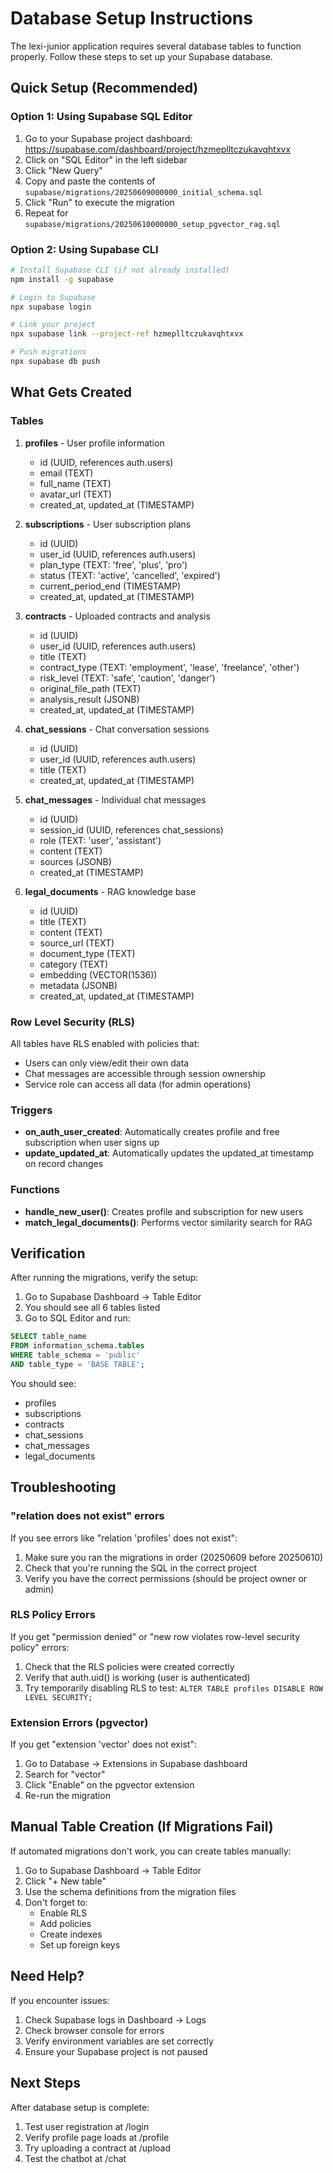 # Database Setup Instructions

The lexi-junior application requires several database tables to function properly. Follow these steps to set up your Supabase database.

## Quick Setup (Recommended)

### Option 1: Using Supabase SQL Editor

1. Go to your Supabase project dashboard: https://supabase.com/dashboard/project/hzmeplltczukavqhtxvx
2. Click on "SQL Editor" in the left sidebar
3. Click "New Query"
4. Copy and paste the contents of `supabase/migrations/20250609000000_initial_schema.sql`
5. Click "Run" to execute the migration
6. Repeat for `supabase/migrations/20250610000000_setup_pgvector_rag.sql`

### Option 2: Using Supabase CLI

```bash
# Install Supabase CLI (if not already installed)
npm install -g supabase

# Login to Supabase
npx supabase login

# Link your project
npx supabase link --project-ref hzmeplltczukavqhtxvx

# Push migrations
npx supabase db push
```

## What Gets Created

### Tables

1. **profiles** - User profile information
   - id (UUID, references auth.users)
   - email (TEXT)
   - full_name (TEXT)
   - avatar_url (TEXT)
   - created_at, updated_at (TIMESTAMP)

2. **subscriptions** - User subscription plans
   - id (UUID)
   - user_id (UUID, references auth.users)
   - plan_type (TEXT: 'free', 'plus', 'pro')
   - status (TEXT: 'active', 'cancelled', 'expired')
   - current_period_end (TIMESTAMP)
   - created_at, updated_at (TIMESTAMP)

3. **contracts** - Uploaded contracts and analysis
   - id (UUID)
   - user_id (UUID, references auth.users)
   - title (TEXT)
   - contract_type (TEXT: 'employment', 'lease', 'freelance', 'other')
   - risk_level (TEXT: 'safe', 'caution', 'danger')
   - original_file_path (TEXT)
   - analysis_result (JSONB)
   - created_at, updated_at (TIMESTAMP)

4. **chat_sessions** - Chat conversation sessions
   - id (UUID)
   - user_id (UUID, references auth.users)
   - title (TEXT)
   - created_at, updated_at (TIMESTAMP)

5. **chat_messages** - Individual chat messages
   - id (UUID)
   - session_id (UUID, references chat_sessions)
   - role (TEXT: 'user', 'assistant')
   - content (TEXT)
   - sources (JSONB)
   - created_at (TIMESTAMP)

6. **legal_documents** - RAG knowledge base
   - id (UUID)
   - title (TEXT)
   - content (TEXT)
   - source_url (TEXT)
   - document_type (TEXT)
   - category (TEXT)
   - embedding (VECTOR(1536))
   - metadata (JSONB)
   - created_at, updated_at (TIMESTAMP)

### Row Level Security (RLS)

All tables have RLS enabled with policies that:
- Users can only view/edit their own data
- Chat messages are accessible through session ownership
- Service role can access all data (for admin operations)

### Triggers

- **on_auth_user_created**: Automatically creates profile and free subscription when user signs up
- **update_updated_at**: Automatically updates the updated_at timestamp on record changes

### Functions

- **handle_new_user()**: Creates profile and subscription for new users
- **match_legal_documents()**: Performs vector similarity search for RAG

## Verification

After running the migrations, verify the setup:

1. Go to Supabase Dashboard → Table Editor
2. You should see all 6 tables listed
3. Go to SQL Editor and run:

```sql
SELECT table_name
FROM information_schema.tables
WHERE table_schema = 'public'
AND table_type = 'BASE TABLE';
```

You should see:
- profiles
- subscriptions
- contracts
- chat_sessions
- chat_messages
- legal_documents

## Troubleshooting

### "relation does not exist" errors

If you see errors like "relation 'profiles' does not exist":
1. Make sure you ran the migrations in order (20250609 before 20250610)
2. Check that you're running the SQL in the correct project
3. Verify you have the correct permissions (should be project owner or admin)

### RLS Policy Errors

If you get "permission denied" or "new row violates row-level security policy" errors:
1. Check that the RLS policies were created correctly
2. Verify that auth.uid() is working (user is authenticated)
3. Try temporarily disabling RLS to test: `ALTER TABLE profiles DISABLE ROW LEVEL SECURITY;`

### Extension Errors (pgvector)

If you get "extension 'vector' does not exist":
1. Go to Database → Extensions in Supabase dashboard
2. Search for "vector"
3. Click "Enable" on the pgvector extension
4. Re-run the migration

## Manual Table Creation (If Migrations Fail)

If automated migrations don't work, you can create tables manually:

1. Go to Supabase Dashboard → Table Editor
2. Click "+ New table"
3. Use the schema definitions from the migration files
4. Don't forget to:
   - Enable RLS
   - Add policies
   - Create indexes
   - Set up foreign keys

## Need Help?

If you encounter issues:
1. Check Supabase logs in Dashboard → Logs
2. Check browser console for errors
3. Verify environment variables are set correctly
4. Ensure your Supabase project is not paused

## Next Steps

After database setup is complete:
1. Test user registration at /login
2. Verify profile page loads at /profile
3. Try uploading a contract at /upload
4. Test the chatbot at /chat
